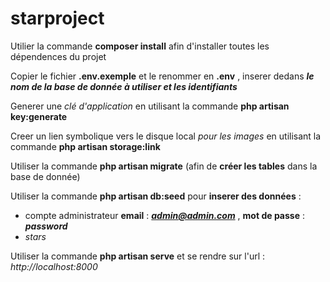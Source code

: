 # starproject

 Utilier la commande **composer install** afin d'installer toutes les dépendences du projet

 Copier le fichier **.env.exemple** et le renommer en **.env** , inserer dedans ***le nom de la base de donnée à utiliser et les identifiants*** 

 Generer une *clé d'application* en utilisant la commande **php artisan key:generate**

 Creer un lien symbolique vers le disque local *pour les images* en utilisant la commande **php artisan storage:link**

 Utiliser la commande **php artisan migrate** (afin de **créer les tables** dans la base de donnée)

 Utiliser la commande **php artisan db:seed** pour **inserer des données** : 
 - compte administrateur **email** : ***admin@admin.com*** , **mot de passe** : ***password***
 - *stars*

 Utiliser la commande **php artisan serve** et se rendre sur l'url : *http://localhost:8000*
